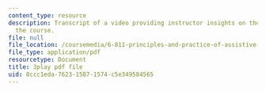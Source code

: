 ```yaml
---
content_type: resource
description: Transcript of a video providing instructor insights on the history of
  the course.
file: null
file_location: /coursemedia/6-811-principles-and-practice-of-assistive-technology-fall-2014/8ccc1eda762315871574c5e349584565_DbUa8w0W74.pdf
file_type: application/pdf
resourcetype: Document
title: 3play pdf file
uid: 8ccc1eda-7623-1587-1574-c5e349584565
---
```

